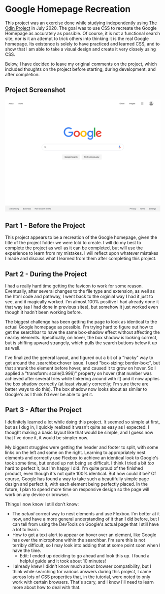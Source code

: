 # Google Homepage Recreation

This project was an exercise done while studying independently using [The Odin Project](https://www.theodinproject.com/) in July 2020. The goal was to use CSS to recreate the Google Homepage as accurately as possible. Of course, it is not a functional search site, nor is it an attempt to trick others into thinking it is the real Google homepage. Its existence is solely to have practiced and learned CSS, and to show that I am able to take a visual design and create it very closely using CSS.

Below, I have decided to leave my original comments on the project, which included thoughts on the project before starting, during development, and after completion.


## Project Screenshot

![Google Homepage screenshot](./images/google-homepage.png)


## Part 1 - Before the Project

This project appears to be a recreation of the Google homepage, given the title of the project folder we were told to create. I will do my best to complete the project as well as it can be completed, but will use the experience to learn from my mistakes. I will reflect upon whatever mistakes I made and discuss what I learned from them after completing this project.

## Part 2 - During the Project

I had a really hard time getting the favicon to work for some reason. Eventually, after several changes to the file type and extension, as well as the html code and pathway, I went back to the orginial way I had it just to see, and it magically worked. I'm almost 100% positive I had already done it that way (as I had done in previous sites), but somehow it just worked even though it hadn't been working before.

The biggest challenge has been getting the page to look as identical to the actual Google homepage as possible. I'm trying hard to figure out how to get the searchbar to have the same box-shadow effect without affecting the nearby elements. Specifically, on hover, the box shadow is looking correct, but is shifting upward strangely, which pulls the search buttons below it up as well.

I've finalized the general layout, and figured out a bit of a "hacky" way to get around the .searchbox:hover issue. I used "box-sizing: border-box:", but that shrunk the element before hover, and caused it to grow on hover. So I applied a "transform: scale(0.996)" property on hover (that number was achieved after several tries while tinkering around with it) and it now applies the box shadow correctly (at least visually correctly; I'm sure there are better ways to do this). The box shadow now looks about as similar to Google's as I think I'd ever be able to get it.

## Part 3 - After the Project

I definitely learned a lot while doing this project. It seemed so simple at first, but as I dug in, I quickly realized it wasn't quite as easy as I expected. I thought making a basic layout like that would be simple, and I guess now that I've done it, it would be simpler now. 

My biggest struggles were getting the header and footer to split, with some links on the left and some on the right. Learning to appropriately nest elements and correctly use Flexbox to achieve an identical look to Google's took some time, but ended up not being so difficult. I think I tried a bit *too* hard to perfect it, but I'm happy I did. I'm quite proud of the finished product, even though it's not quite 100% identical. But how could it be? Of course, Google has found a way to take such a beautifully simple page design and perfect it, with each element being perfectly placed. In the future, I plan to spend more time on responsive design so the page will work on any device or browser.

Things I now know I still don't know:

- The *actual* correct way to nest elements and use Flexbox. I'm better at it now, and have a more general understanding of it than I did before, but I can tell from using the DevTools on Google's actual page that I still have a lot to learn.
- How to get a text alert to appear on hover over an element, like Google has over the microphone within the searchbar. I'm sure this is not terribly difficult, so I may look into adding that at some point soon when I have the time.
    - Edit: I ended up deciding to go ahead and look this up. I found a helpful guide and it took about 10 minutes!
- I already knew I didn't know much about browser compatibility, but I think while searching for various answers during this project, I came across lots of CSS properties that, in the tutorial, were noted to only work with certain browsers. That's scary, and I know I'll need to learn more about how to deal with that.